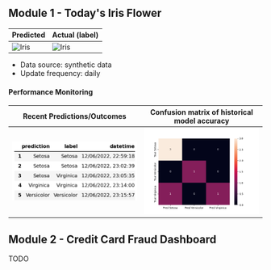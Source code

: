 
## Module 1 - Today's Iris Flower 

| Predicted | Actual (label)
|--------|------- 
| ![Iris](https://raw.githubusercontent.com/vidyasagarbhargava/serverless-ml-course/main/assets/latest_iris.png) | ![Iris](https://raw.githubusercontent.com/vidyasagarbhargava/serverless-ml-course/main/assets/actual_iris.png) 

 * Data source: synthetic data
 * Update frequency: daily

#### Performance Monitoring 

| Recent Predictions/Outcomes | Confusion matrix of historical model accuracy 
|--------|------- 
| ![Recent predictions](https://raw.githubusercontent.com/vidyasagarbhargava/serverless-ml-course/main/assets/df_recent.png) | ![Confusion Matrix](https://raw.githubusercontent.com/vidyasagarbhargava/serverless-ml-course/main/assets/confusion_matrix.png)


## Module 2 - Credit Card Fraud Dashboard


TODO

